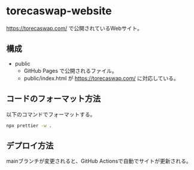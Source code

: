 # torecaswap-website

https://torecaswap.com/ で公開されているWebサイト。

## 構成

- public
  - GitHub Pages で公開されるファイル。
  - public/index.html が https://torecaswap.com/ に対応している。

## コードのフォーマット方法

以下のコマンドでフォーマットする。

```sh
npx prettier -w .
```

## デプロイ方法

mainブランチが変更されると、GitHub Actionsで自動でサイトが更新される。
